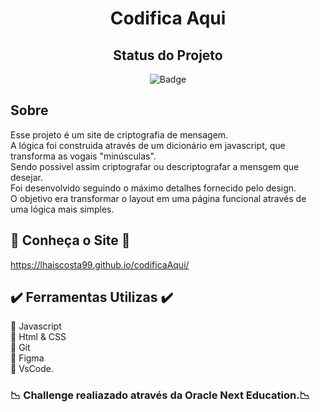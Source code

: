<h1 align="center">Codifica Aqui</h1>

<div id="inicio" align=center>
<h2><strong>Status do Projeto</strong></h2>

  ![Badge](https://img.shields.io/website?down_message=em%20andamento&label=STATUS&style=for-the-badge&up_message=conclu%C3%ADdo&url=https%3A%2F%2Fytallobruno.github.io%2FProjetoFinalModulo2%2F)

</div> 

## Sobre
Esse projeto é um  site  de criptografia de mensagem. <br>
A lógica foi construida através de um dicionário em javascript, que transforma as vogais "minúsculas".<br> 
Sendo possivel assim criptografar ou descriptografar a mensgem que desejar.<br>
Foi desenvolvido seguindo o máximo detalhes fornecido pelo design.<br>
O objetivo era transformar o layout em uma página funcional através de uma lógica mais simples.

## :small_blue_diamond: Conheça o Site :small_blue_diamond:
https://lhaiscosta99.github.io/codificaAqui/

## :heavy_check_mark:  Ferramentas Utilizas  :heavy_check_mark:

:small_blue_diamond: Javascript <br>
:small_blue_diamond: Html & CSS <br>
:small_blue_diamond: Git <br>
:small_blue_diamond: Figma <br>
:small_blue_diamond: VsCode.<br>

### :chart_with_downwards_trend: Challenge realiazado através da  Oracle Next Education.:chart_with_downwards_trend:
